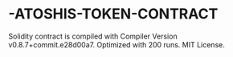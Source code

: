 # -ATOSHIS-TOKEN-CONTRACT
Solidity contract is compiled with Compiler Version v0.8.7+commit.e28d00a7. Optimized with 200 runs. MIT License.
